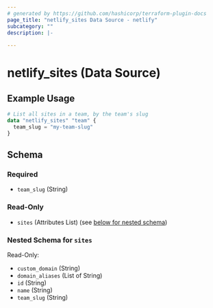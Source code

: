 ```yaml
---
# generated by https://github.com/hashicorp/terraform-plugin-docs
page_title: "netlify_sites Data Source - netlify"
subcategory: ""
description: |-
  
---
```


# netlify_sites (Data Source)



## Example Usage

```terraform
# List all sites in a team, by the team's slug
data "netlify_sites" "team" {
  team_slug = "my-team-slug"
}
```

<!-- schema generated by tfplugindocs -->
## Schema

### Required

- `team_slug` (String)

### Read-Only

- `sites` (Attributes List) (see [below for nested schema](#nestedatt--sites))

<a id="nestedatt--sites"></a>
### Nested Schema for `sites`

Read-Only:

- `custom_domain` (String)
- `domain_aliases` (List of String)
- `id` (String)
- `name` (String)
- `team_slug` (String)

